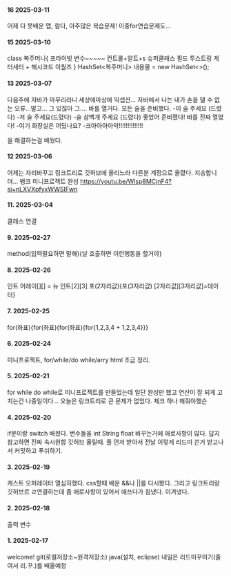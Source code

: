 #### 16 2025-03-11
어제 다 못배운 맵, 람다, 아주많은 복습문제! 이중for연습문제도...
#### 15 2025-03-10
class 복주머니{
  프라이빗 변수~~~~~ 
  컨트롤+알트+s 슈퍼클래스 필드 투스트링 게터세터 + 해시코드 이퀄즈
}
HashSet<복주머니> 내용물 = new HashSet<>();

#### 13 2025-03-07
다음주에 자바가 마무리라니 세상에마상에
익셉션... 자바에서 나는 내가 손을 댈 수 없는 오류...말고... 그 있잖아 그....
바를 열거다. 모든 술을 준비했다.
-이 술 주세요 (드렸다)
-저 술 주세요(드렸다)
-술 삼백개 주세요 (드렸다)
좋았어 준비좼다! 바를 진짜 열었다!
-여기 화장실은 어딨나요?
-크아아아아악!!!!!!!!!!!!!!

을 해결하는걸 배웠다.

#### 12 2025-03-06
어제는 자리바꾸고 링크트리로 깃허브에 올리느라 다른분 계정으로 올렸다. 지송합니뎌...
뱅크 미니프로젝트 완성
https://youtu.be/WIsp8MCjnF4?si=nLXVXpfyxWWSIFwn 

#### 11. 2025-03-04
클래스 연결

#### 9. 2025-02-27
method(입력필요하면 말해){날 호출하면 이런행동을 할거야}

#### 8. 2025-02-26
인트 어레이[][] = 뉴 인트[2][3]  포(2자리값){포(3자리값) [2자리값][3자리값]=데이터}

#### 7. 2025-02-25
for(좌표){for(좌표){for(좌표){for{1,2,3,4 + 1,2,3,4}}}

#### 6. 2025-02-24
미니프로젝트, for/while/do while/arry html 조금 정리.

#### 5. 2025-02-21
for while do while로 미니프로젝트를 만들었는데 일단 완성만 했고 연산이 잘 되게 고치는건 나중일이다... 오늘은 링크트리로 큰 문제가 없었다. 체크 하나 해줘야했슨

#### 4. 2025-02-20
if문이랑 switch 배웠다. 변수들을 int String float 바꾸는거에 애로사항이 많다. 답지 참고하면 진짜 속시원함
깃허브 올릴때. 풀 먼저 받아서 전날 이렇게 리드미 쓴거 받고나서 커밋하고 푸쉬하기.

#### 3. 2025-02-19
캐스트 오퍼레이터 열심히했다. css할때 배운 &&나 ||를 다시봤다.
그리고 링크트리랑 깃허브르 ㄹ연결하는데 좀 애로사항이 있어서 애쓰다가 힘냈다. 이겨냈다.

#### 2. 2025-02-18
출력
변수

#### 1. 2025-02-17 
welcome!
git(로컬저장소~원격저장소)
java(설치, eclipse)
내일은 리드미꾸미기(줄여서 리.꾸.)를 배울예정
